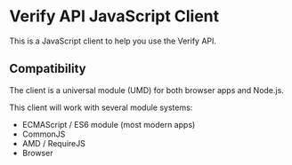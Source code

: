 Verify API JavaScript Client
=====

This is a JavaScript client to help you use the Verify API.

## Compatibility

The client is a universal module (UMD) for both browser apps and Node.js.

This client will work with several module systems:
 - ECMAScript / ES6 module (most modern apps)
 - CommonJS
 - AMD / RequireJS
 - Browser <script> tag imports

The client is compiled for ES5, so it will work with both old and new browsers.

## Installation

You can install the client from this repo using npm or yarn.

```
npm install --save git://github.com/fixture-ai/verify-client-js.git
```
or
```
yarn add git://github.com/fixture-ai/verify-client-js.git
```

## Frontend and backend clients

There are two variants of the `VerifyApi` client:

- [verify-api/frontend](https://fixture-ai.github.io/verify-client-js/modules/frontend.html) -
  This client is primarily for frontend/browser apps and allows you to make all
  the API calls that can be made without an API key. Specifically, you cannot make
  calls to create or retrieve a session with this client because that must be done
  from a backend app where your API key can be kept secret.
  
- [verify-api/backend](https://fixture-ai.github.io/verify-client-js/modules/backend.html) -
  This client is suitable for backend/Node.js apps where your API key can be kept
  secret. It allows you to make all Verify API calls, including everything available
  in the frontend client.

## Basic usage

This client is a universal module (UMD) for both browsers and Node.js, so how you
import it will depend on your module system (or lack thereof). If you're
unsure, import this package as an ECMAScript module (first option shown below).

The examples below show the `verify-client/frontend`, but importing
`verify-client/backend` works the same way.
See [Frontend and backend clients](#Frontend-and-backend-clients).

```javascript
// ECMASCript module (use this for most modern apps)
import { VerifyApi } from 'verify-client/frontend';
const client = new VerifyApi();
```

```javascript
// CommonJS
const { VerifyApi } = require('verify-client/frontend');
const client = new VerifyApi();
```

```javascript
// AMD, RequireJS
require(['verify-client/frontend'], function(VerifyApi){
  const client = new VerifyApi();
});
```

```html
<!-- HTML script tag import -->
<script src="node_modules/verify-client/frontend.js"></script>
<script>
  const client = new verifyclient.VerifyApi();
</script>
```

## Client documentation

See the [API client docs](https://fixture-ai.github.io/verify-client-js/index.html)
for a list of all available classes and methods.

## Building from source

The client source code is in the `src/` directory, and it is written in TypeScript.
If you want, you can build the JavaScript clients yourself with npm:

```
npm install
npm run build
```
